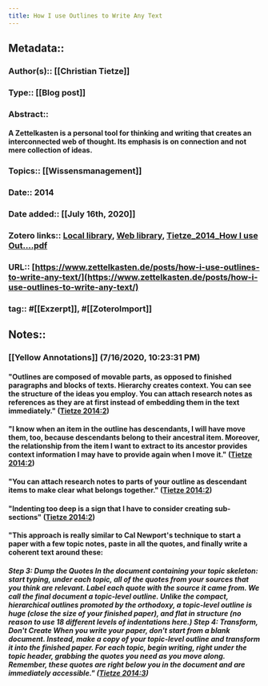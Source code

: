 ```yaml
---
title: How I use Outlines to Write Any Text
---
```


## Metadata::
### Author(s):: [[Christian Tietze]]

### Type:: [[Blog post]]

### Abstract::
#### A Zettelkasten is a personal tool for thinking and writing that creates an interconnected web of thought. Its emphasis is on connection and not mere collection of ideas.

### Topics:: [[Wissensmanagement]]

### Date:: 2014

### Date added:: [[July 16th, 2020]]

### Zotero links:: [Local library](zotero://select/library/items/GZDW24AL), [Web library](https://www.zotero.org/users/4111725/items/GZDW24AL), [Tietze_2014_How I use Out....pdf](zotero://open-pdf/library/items/R5RGSYBK)

### URL:: [https://www.zettelkasten.de/posts/how-i-use-outlines-to-write-any-text/](https://www.zettelkasten.de/posts/how-i-use-outlines-to-write-any-text/)

### tag:: #[[Exzerpt]], #[[ZoteroImport]]

## Notes::
### **[[Yellow Annotations]] (7/16/2020, 10:23:31 PM)**
#### "Outlines are composed of movable parts, as opposed to finished paragraphs and blocks of texts. Hierarchy creates context. You can see the structure of the ideas you employ. You can attach research notes as references as they are at first instead of embedding them in the text immediately." ([Tietze 2014:2](zotero://open-pdf/library/items/R5RGSYBK?page=2))

#### "I know when an item in the outline has descendants, I will have move them, too, because descendants belong to their ancestral item. Moreover, the relationship from the item I want to extract to its ancestor provides context information I may have to provide again when I move it." ([Tietze 2014:2](zotero://open-pdf/library/items/R5RGSYBK?page=2))

#### "You can attach research notes to parts of your outline as descendant items to make clear what belongs together." ([Tietze 2014:2](zotero://open-pdf/library/items/R5RGSYBK?page=2))

#### "Indenting too deep is a sign that I have to consider creating sub-sections" ([Tietze 2014:2](zotero://open-pdf/library/items/R5RGSYBK?page=2))

#### "This approach is really similar to Cal Newport's technique to start a paper with a few topic notes, paste in all the quotes, and finally write a coherent text around these:
##### Step 3: Dump the Quotes In the document containing your topic skeleton: start typing, under each topic, all of the quotes from your sources that you think are relevant. Label each quote with the source it came from. We call the final document a topic-level outline. Unlike the compact, hierarchical outlines promoted by the orthodoxy, a topic-level outline is huge (close the size of your finished paper), and flat in structure (no reason to use 18 different levels of indentations here.) Step 4: Transform, Don't Create When you write your paper, don't start from a blank document. Instead, make a copy of your topic-level outline and transform it into the finished paper. For each topic, begin writing, right under the topic header, grabbing the quotes you need as you move along. Remember, these quotes are right below you in the document and are immediately accessible." ([Tietze 2014:3](zotero://open-pdf/library/items/R5RGSYBK?page=3))

